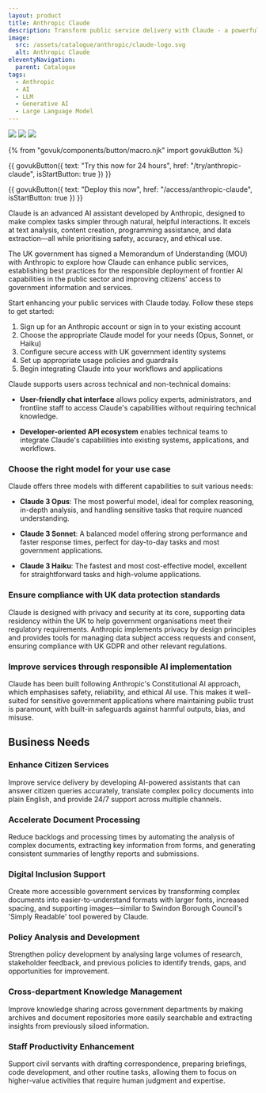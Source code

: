 ```yaml
---
layout: product
title: Anthropic Claude
description: Transform public service delivery with Claude - a powerful AI assistant designed to be helpful, harmless, and honest
image:
  src: /assets/catalogue/anthropic/claude-logo.svg
  alt: Anthropic Claude
eleventyNavigation:
  parent: Catalogue
tags:
  - Anthropic
  - AI
  - LLM
  - Generative AI
  - Large Language Model
---
```


![](https://img.shields.io/badge/provider-anthropic-purple)
![](https://img.shields.io/badge/owner-private_sector-orange)
![](https://img.shields.io/badge/access-NDX_OIDC-green)

{% from "govuk/components/button/macro.njk" import govukButton %}

{{ govukButton({
  text: "Try this now for 24 hours",
  href: "/try/anthropic-claude",
  isStartButton: true
}) }}
</br>

{{ govukButton({
  text: "Deploy this now",
  href: "/access/anthropic-claude",
  isStartButton: true
}) }}

Claude is an advanced AI assistant developed by Anthropic, designed to make complex tasks simpler through natural, helpful interactions. It excels at text analysis, content creation, programming assistance, and data extraction—all while prioritising safety, accuracy, and ethical use.

The UK government has signed a Memorandum of Understanding (MOU) with Anthropic to explore how Claude can enhance public services, establishing best practices for the responsible deployment of frontier AI capabilities in the public sector and improving citizens' access to government information and services.

Start enhancing your public services with Claude today. Follow these steps to get started:

1. Sign up for an Anthropic account or sign in to your existing account
2. Choose the appropriate Claude model for your needs (Opus, Sonnet, or Haiku)
3. Configure secure access with UK government identity systems
4. Set up appropriate usage policies and guardrails
5. Begin integrating Claude into your workflows and applications

Claude supports users across technical and non-technical domains:

- **User-friendly chat interface** allows policy experts, administrators, and frontline staff to access Claude's capabilities without requiring technical knowledge.

- **Developer-oriented API ecosystem** enables technical teams to integrate Claude's capabilities into existing systems, applications, and workflows.

### Choose the right model for your use case

Claude offers three models with different capabilities to suit various needs:

- **Claude 3 Opus**: The most powerful model, ideal for complex reasoning, in-depth analysis, and handling sensitive tasks that require nuanced understanding.

- **Claude 3 Sonnet**: A balanced model offering strong performance and faster response times, perfect for day-to-day tasks and most government applications.

- **Claude 3 Haiku**: The fastest and most cost-effective model, excellent for straightforward tasks and high-volume applications.

### Ensure compliance with UK data protection standards

Claude is designed with privacy and security at its core, supporting data residency within the UK to help government organisations meet their regulatory requirements. Anthropic implements privacy by design principles and provides tools for managing data subject access requests and consent, ensuring compliance with UK GDPR and other relevant regulations.

### Improve services through responsible AI implementation

Claude has been built following Anthropic's Constitutional AI approach, which emphasises safety, reliability, and ethical AI use. This makes it well-suited for sensitive government applications where maintaining public trust is paramount, with built-in safeguards against harmful outputs, bias, and misuse.

## Business Needs

### Enhance Citizen Services

Improve service delivery by developing AI-powered assistants that can answer citizen queries accurately, translate complex policy documents into plain English, and provide 24/7 support across multiple channels.

### Accelerate Document Processing

Reduce backlogs and processing times by automating the analysis of complex documents, extracting key information from forms, and generating consistent summaries of lengthy reports and submissions.

### Digital Inclusion Support

Create more accessible government services by transforming complex documents into easier-to-understand formats with larger fonts, increased spacing, and supporting images—similar to Swindon Borough Council's 'Simply Readable' tool powered by Claude.

### Policy Analysis and Development

Strengthen policy development by analysing large volumes of research, stakeholder feedback, and previous policies to identify trends, gaps, and opportunities for improvement.

### Cross-department Knowledge Management

Improve knowledge sharing across government departments by making archives and document repositories more easily searchable and extracting insights from previously siloed information.

### Staff Productivity Enhancement

Support civil servants with drafting correspondence, preparing briefings, code development, and other routine tasks, allowing them to focus on higher-value activities that require human judgment and expertise.
